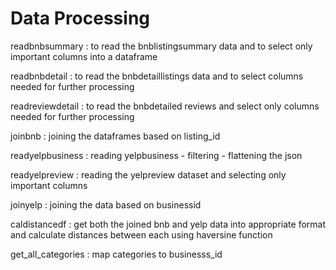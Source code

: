 # Data Processing


readbnbsummary : to read the bnblistingsummary data and to select only important columns into a dataframe

readbnbdetail : to read the bnbdetaillistings data and to select columns needed for further processing

readreviewdetail : to read the bnbdetailed reviews and select only columns needed for further processing

joinbnb : joining the dataframes based on listing_id 

readyelpbusiness : reading yelpbusiness - filtering - flattening the json

readyelpreview : reading the yelpreview dataset and selecting only important columns

joinyelp : joining the data based on businessid

caldistancedf : get both the joined bnb and yelp data into appropriate format and calculate distances between each using haversine function

get_all_categories : map categories to businesss_id





